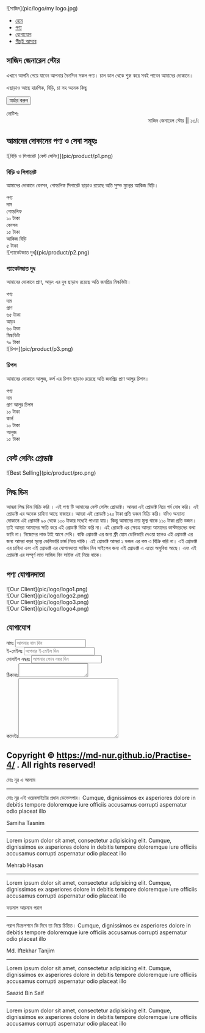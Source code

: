 <nav id="navbar">

<div id="logo">![সাজিদ](pic/logo/my logo.jpg)</div>

*   [হোম](#home)
*   [পণ্য](#services-container)
*   [যোগাযোগ](#contact)
*   [শীঘ্রই আসবে](#commingsoon)

</nav>

<section id="home">

# সাজিদ জেনারেল স্টোর

এখানে আপনি পেয়ে যাবেন আপনার দৈনন্দিন সকল পণ্য। চাল ডাল থেকে শুরু করে সবই পাবেন আমাদের দোকানে।

এছাড়াও আছে হারপিক, বিড়ি, চা সহ অনেক কিছু

<button class="btn">অর্ডার করুন</button></section>

<div id="notice">

<div class="nitem">নোটিশঃ</div>

<div class="nitem"><marquee behavior="" direction="">সাজিদ জেনারেল স্টোর || ১৩/৪৬১ রূপনগর টিনসেডে রয়েছে আমাদের দোকান। এই লকডাউন পরিস্থিতিতে আমারা আমাদের সেবা চালু রেখেছি। আমাদের এখানে ১০০% সেবা উপভোগ করতে যোগাযোগ করুন এখুনি। || সতেজতা, উষ্ণ পরিষেবা এবং মানের একটি বিশ্ব আবিষ্কার করুন। আপনার সন্তুষ্টি এবং মঙ্গল আমরা নিশ্চিত করার লক্ষ্যে নিরলসভাবে কাজ করি। || সর্বোপরি, আমরা আপনাকে সর্বদা একটি হাসি দিয়ে ছেড়ে যেতে চাই, আপনি আমাদের দোকানে যান বা অনলাইনে অর্ডার করুন না কেন এবং আমরা যেভাবে পারি তার জন্য আপনাকে সেবা দিতে পেরে খুশি।</marquee></div>

</div>

<section id="services-container">

# আমাদের দোকানের পণ্য ও সেবা সমূহঃ

<div id="services">

<div class="box">![বিড়ি ও সিগারেট (বেস্ট সেলিং)](pic/product/p1.png)

### বিড়ি ও সিগারেট

আমাদের দোকানে বেনসন, গোল্ডলিফ সিগারেট ছাড়াও রয়েছে অতি সুল্ভ মুল্যের আকিজ বিড়ি।

<div class="table">

<div class="titem center">পণ্য</div>

<div class="titem center">দাম</div>

<div class="titem">গোল্ডলিফ</div>

<div class="titem">১০ টাকা</div>

<div class="titem">বেনসন</div>

<div class="titem">১৫ টাকা</div>

<div class="titem">আকিজ বিড়ি</div>

<div class="titem">৫ টাকা</div>

</div>

</div>

<div class="box">![প্যাকেটজাত দুধ](pic/product/p2.png)

### প্যাকেটজাত দুধ

আমাদের দোকানে প্রাণ, আড়ং এর দুধ ছাড়াও রয়েছে অতি জনপ্রিয় মিল্কভিটা।

<div class="table">

<div class="titem center">পণ্য</div>

<div class="titem center">দাম</div>

<div class="titem">প্রাণ</div>

<div class="titem">৬৫ টাকা</div>

<div class="titem">আড়ং</div>

<div class="titem">৬০ টাকা</div>

<div class="titem">মিল্কভিটা</div>

<div class="titem">৭০ টাকা</div>

</div>

</div>

<div class="box">![চিপস](pic/product/p3.png)

### চিপস

আমাদের দোকানে আলুজ, কর্ল এর চিপস ছাড়াও রয়েছে অতি জনপ্রিয় প্রাণ আলুর চিপস।

<div class="table">

<div class="titem center">পণ্য</div>

<div class="titem center">দাম</div>

<div class="titem">প্রাণ আলুর চিপস</div>

<div class="titem">১০ টাকা</div>

<div class="titem">কার্ল</div>

<div class="titem">১০ টাকা</div>

<div class="titem">আলুজ</div>

<div class="titem">১৫ টাকা</div>

</div>

</div>

</div>

</section>

<section id="bestsell">

<div class="bsitem">

## বেস্ট সেলিং প্রোডাক্ট

</div>

<div class="bsitem">![Best Selling](pic/product/pro.png)

<div>

# সিদ্ধ ডিম

আমরা সিদ্ধ ডিম বিক্রি করি । এই পণ্য টি আমাদের বেস্ট সেলিং প্রোডাক্ট। আমরা এই প্রোডাক্ট নিয়ে গর্ব বোধ করি। এই প্রোডাক্ট এর অনেক চাহিদা আছে বাজারে। আমরা এই প্রোডাক্ট ১২০ টাকা প্রতি ডজন বিক্রি করি। যদিও অন্যান্য দোকানে এই প্রোডাক্ট ৯০ থেকে ১০০ টাকার মধ্যেই পাওয়া যায়। কিন্তু আমাদের ক্রয় মূল্য থাকে ১১০ টাকা প্রতি ডজন। তাই আমরা আমাদের ক্ষতি করে এই প্রোডাক্ট বিক্রি করি না। এই প্রোডাক্ট এর ক্ষেত্রে আমরা আমাদের কাস্টমারদের কথা ভাবি না। নিজেদের লাভ টাই আগে দেখি। বাকি প্রোডাক্ট এর জন্য ফ্রী হোম ডেলিভারি দেওয়া হলেও এই প্রোডাক্ট এর জন্য আমরা কড়া মূল্যে ডেলিভারি চার্জ নিয়ে থাকি। এই প্রোডাক্ট আমরা ১ ডজন এর কম এ বিক্রি করি না। এই প্রোডাক্ট এর চাহিদা এবং এই প্রোডাক্ট এর যোগানদাতা সাজিদ বিন সাইফের জন্য এই প্রোডাক্ট এ এতো অসুবিধা আছে। এবং এই প্রোডাক্ট এর সম্পূর্ণ লাভ সাজিদ বিন সাইফ এই নিয়ে থাকে।</div>

</div>

</section>

<section id="client-section" class="bShadow">

# পণ্য যোগানদাতা

<div id="clients">

<div class="client-item">![Our Client](pic/logo/logo1.png)</div>

<div class="client-item">![Our Client](pic/logo/logo2.png)</div>

<div class="client-item">![Our Client](pic/logo/logo3.png)</div>

<div class="client-item">![Our Client](pic/logo/logo4.png)</div>

</div>

</section>

<section id="contact">

# যোগাযোগ

<div id="contact-box">

<form action="" class="shadow">

<div class="form-group"><label for="name">নামঃ</label> <input type="text" name="name" id="name" placeholder="আপনার নাম দিন"></div>

<div class="form-group"><label for="email">ই-মেইলঃ</label> <input type="email" name="name" id="email" placeholder="আপনার ই-মেইল দিন"></div>

<div class="form-group"><label for="phone">মোবাইল নম্বরঃ</label> <input type="phone" name="name" id="phone" placeholder="আপনার ফোন নম্বর দিন"></div>

<div class="form-group"><label for="message">ঠিকানাঃ</label><textarea name="message" id="message" cols="20" rows="2"></textarea></div>

<div class="form-group"><label for="message">কমেন্টঃ</label><textarea name="message" id="message" cols="30" rows="10"></textarea></div>

</form>

</div>

</section>

<footer>

## Copyright © https://md-nur.github.io/Practise-4/ . All rights reserved!

<div id="fitem">

<div class="ffitem">মোঃ নূর এ আলাম

* * *

মোঃ নূর এই ওয়েবসাইটের প্রধান ডেভেলপার। Cumque, dignissimos ex asperiores dolore in debitis tempore doloremque iure officiis accusamus corrupti aspernatur odio placeat illo</div>

<div class="ffitem">Samiha Tasnim

* * *

Lorem ipsum dolor sit amet, consectetur adipisicing elit. Cumque, dignissimos ex asperiores dolore in debitis tempore doloremque iure officiis accusamus corrupti aspernatur odio placeat illo</div>

<div class="ffitem">Mehrab Hasan

* * *

Lorem ipsum dolor sit amet, consectetur adipisicing elit. Cumque, dignissimos ex asperiores dolore in debitis tempore doloremque iure officiis accusamus corrupti aspernatur odio placeat illo</div>

<div class="ffitem">ফয়সাল আরমান পরাগ

* * *

পরাগ ডিস্ক্রপশনে কি দিবে তা নিয়ে চিন্তিত। Cumque, dignissimos ex asperiores dolore in debitis tempore doloremque iure officiis accusamus corrupti aspernatur odio placeat illo</div>

<div class="ffitem">Md. Iftekhar Tanjim

* * *

Lorem ipsum dolor sit amet, consectetur adipisicing elit. Cumque, dignissimos ex asperiores dolore in debitis tempore doloremque iure officiis accusamus corrupti aspernatur odio placeat illo</div>

<div class="ffitem">Saazid Bin Saif

* * *

Lorem ipsum dolor sit amet, consectetur adipisicing elit. Cumque, dignissimos ex asperiores dolore in debitis tempore doloremque iure officiis accusamus corrupti aspernatur odio placeat illo</div>

</div>

</footer> 
